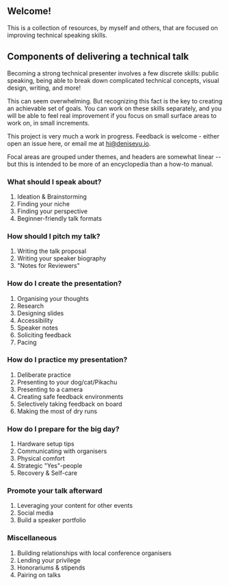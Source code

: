 ## Welcome!

This is a collection of resources, by myself and others, that are focused on improving technical speaking skills.

## Components of delivering a technical talk

Becoming a strong technical presenter involves a few discrete skills: public speaking, being able to break down complicated technical concepts, visual design, writing, and more!

This can seem overwhelming. But recognizing this fact is the key to creating an achievable set of goals. You can work on these skills separately, and you will be able to feel real improvement if you focus on small surface areas to work on, in small increments.

This project is very much a work in progress. Feedback is welcome - either open an issue here, or email me at hi@deniseyu.io.

Focal areas are grouped under themes, and headers are somewhat linear -- but this is intended to be more of an encyclopedia than a how-to manual.

### What should I speak about?

1. Ideation & Brainstorming
1. Finding your niche
1. Finding your perspective
1. Beginner-friendly talk formats

### How should I pitch my talk?

1. Writing the talk proposal
1. Writing your speaker biography
1. "Notes for Reviewers"

### How do I create the presentation?

1. Organising your thoughts
1. Research
1. Designing slides
1. Accessibility
1. Speaker notes
1. Soliciting feedback
1. Pacing

### How do I practice my presentation?

1. Deliberate practice
1. Presenting to your dog/cat/Pikachu
1. Presenting to a camera
1. Creating safe feedback environments
1. Selectively taking feedback on board
1. Making the most of dry runs

### How do I prepare for the big day?

1. Hardware setup tips
1. Communicating with organisers
1. Physical comfort
1. Strategic "Yes"-people
1. Recovery & Self-care

### Promote your talk afterward

1. Leveraging your content for other events
1. Social media
1. Build a speaker portfolio

### Miscellaneous

1. Building relationships with local conference organisers
1. Lending your privilege
1. Honorariums & stipends
1. Pairing on talks


